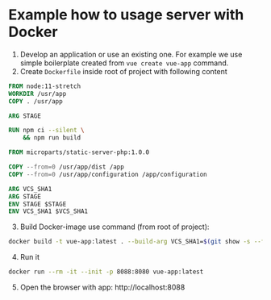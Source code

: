 # Example how to usage server with Docker

1. Develop an application or use an existing one. For example we use simple
boilerplate created from `vue create vue-app` command.
2. Create `Dockerfile` inside root of project with following content
```Dockerfile
FROM node:11-stretch
WORKDIR /usr/app
COPY . /usr/app

ARG STAGE

RUN npm ci --silent \
    && npm run build

FROM microparts/static-server-php:1.0.0

COPY --from=0 /usr/app/dist /app
COPY --from=0 /usr/app/configuration /app/configuration

ARG VCS_SHA1
ARG STAGE
ENV STAGE $STAGE
ENV VCS_SHA1 $VCS_SHA1
```

3. Build Docker-image use command (from root of project):
```bash
docker build -t vue-app:latest . --build-arg VCS_SHA1=$(git show -s --format=%h) --build-arg STAGE=dev
```

4. Run it
```bash
docker run --rm -it --init -p 8088:8080 vue-app:latest
```

5. Open the browser with app: http://localhost:8088
